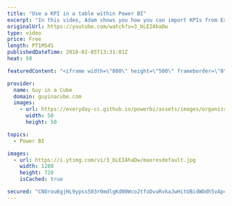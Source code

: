 ```yaml
---
title: "Use a KPI in a table within Power BI"
excerpt: "In this video, Adam shows you how you can import KPIs from Excel into Power BI. Once in Power BI, you can use the KPI in a table or matrix.  Import and display KPIs in Power BI https://docs.microsoft.com/power-bi/desktop-import-and-display-kpis  LET'S CONNECT!  Guy in a Cube -- https://guyinacube.com"
originalUrl: https://youtube.com/watch?v=3_bLEIAhaDw
type: video
price: Free
length: PT1M54S
publishedDateTime: 2018-02-05T13:31:01Z
heat: 50

featuredContent: "<iframe width=\"800\" height=\"500\" frameborder=\"0\" src=\"https://www.youtube.com/embed/3_bLEIAhaDw\" allow=\"accelerometer; autoplay; encrypted-media; gyroscope; picture-in-picture\" allowfullscreen></iframe>"

provider:
  name: Guy in a Cube
  domain: guyinacube.com
  images:
    - url: https://everyday-cc.github.io/powerbi/assets/images/organizations/guyinacube.com-50x50.jpg
      width: 50
      height: 50

topics:
  - Power BI

images:
  - url: https://i.ytimg.com/vi/3_bLEIAhaDw/maxresdefault.jpg
    width: 1280
    height: 720
    isCached: true

secured: "CNOrou6gjHL9ypss503r0mdlgKdN9Wco2tfoDvuRvkaJwHitUBidWOdh5vAp4LjjtlwBaaUwHFNy61W6ql2qblUBYAvpyqoPcoGqlIGySVUkYAnm6cS4drkchYz8Q5YMthicV5NqmRsCyvtjklUBNykGE1bpTqGFb8Vt8LFAcq2Q253YEykaIEFi07Mubu4+sQgks3qYuj/ViIwi3J2htadNQDq+2kRd0UEGvxq56KoVKlEbQmfGllHVhVJT9iMsm9SHqmtCl2SNhGDpf445tLTdBkdyva0Bv/PVw3CxxHAsQb8tSel2B0CEbMO8ygI86SpI0FHFsheaBoHtdjculVKJUt2oA8TpfDNmYdTndc2noIc9I5KCe14OOyzwPp6ACVYbVTegoLEGhgjmaa1WE4UhPpCeMn0QjpV3dGbGaMQ=;ZBqZSItWBY050rgMVW0H+A=="
---
```


